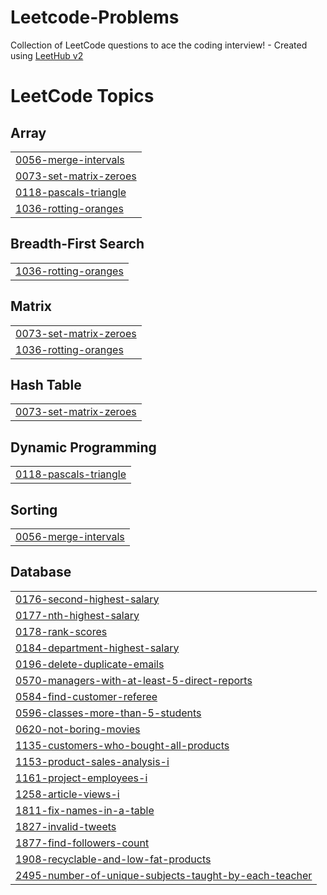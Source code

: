 # Leetcode-Problems
Collection of LeetCode questions to ace the coding interview! - Created using [LeetHub v2](https://github.com/arunbhardwaj/LeetHub-2.0)

<!---LeetCode Topics Start-->
# LeetCode Topics
## Array
|  |
| ------- |
| [0056-merge-intervals](https://github.com/SatyamGupta88/Leetcode-Problems/tree/master/0056-merge-intervals) |
| [0073-set-matrix-zeroes](https://github.com/SatyamGupta88/Leetcode-Problems/tree/master/0073-set-matrix-zeroes) |
| [0118-pascals-triangle](https://github.com/SatyamGupta88/Leetcode-Problems/tree/master/0118-pascals-triangle) |
| [1036-rotting-oranges](https://github.com/SatyamGupta88/Leetcode-Problems/tree/master/1036-rotting-oranges) |
## Breadth-First Search
|  |
| ------- |
| [1036-rotting-oranges](https://github.com/SatyamGupta88/Leetcode-Problems/tree/master/1036-rotting-oranges) |
## Matrix
|  |
| ------- |
| [0073-set-matrix-zeroes](https://github.com/SatyamGupta88/Leetcode-Problems/tree/master/0073-set-matrix-zeroes) |
| [1036-rotting-oranges](https://github.com/SatyamGupta88/Leetcode-Problems/tree/master/1036-rotting-oranges) |
## Hash Table
|  |
| ------- |
| [0073-set-matrix-zeroes](https://github.com/SatyamGupta88/Leetcode-Problems/tree/master/0073-set-matrix-zeroes) |
## Dynamic Programming
|  |
| ------- |
| [0118-pascals-triangle](https://github.com/SatyamGupta88/Leetcode-Problems/tree/master/0118-pascals-triangle) |
## Sorting
|  |
| ------- |
| [0056-merge-intervals](https://github.com/SatyamGupta88/Leetcode-Problems/tree/master/0056-merge-intervals) |
## Database
|  |
| ------- |
| [0176-second-highest-salary](https://github.com/SatyamGupta88/Leetcode-Problems/tree/master/0176-second-highest-salary) |
| [0177-nth-highest-salary](https://github.com/SatyamGupta88/Leetcode-Problems/tree/master/0177-nth-highest-salary) |
| [0178-rank-scores](https://github.com/SatyamGupta88/Leetcode-Problems/tree/master/0178-rank-scores) |
| [0184-department-highest-salary](https://github.com/SatyamGupta88/Leetcode-Problems/tree/master/0184-department-highest-salary) |
| [0196-delete-duplicate-emails](https://github.com/SatyamGupta88/Leetcode-Problems/tree/master/0196-delete-duplicate-emails) |
| [0570-managers-with-at-least-5-direct-reports](https://github.com/SatyamGupta88/Leetcode-Problems/tree/master/0570-managers-with-at-least-5-direct-reports) |
| [0584-find-customer-referee](https://github.com/SatyamGupta88/Leetcode-Problems/tree/master/0584-find-customer-referee) |
| [0596-classes-more-than-5-students](https://github.com/SatyamGupta88/Leetcode-Problems/tree/master/0596-classes-more-than-5-students) |
| [0620-not-boring-movies](https://github.com/SatyamGupta88/Leetcode-Problems/tree/master/0620-not-boring-movies) |
| [1135-customers-who-bought-all-products](https://github.com/SatyamGupta88/Leetcode-Problems/tree/master/1135-customers-who-bought-all-products) |
| [1153-product-sales-analysis-i](https://github.com/SatyamGupta88/Leetcode-Problems/tree/master/1153-product-sales-analysis-i) |
| [1161-project-employees-i](https://github.com/SatyamGupta88/Leetcode-Problems/tree/master/1161-project-employees-i) |
| [1258-article-views-i](https://github.com/SatyamGupta88/Leetcode-Problems/tree/master/1258-article-views-i) |
| [1811-fix-names-in-a-table](https://github.com/SatyamGupta88/Leetcode-Problems/tree/master/1811-fix-names-in-a-table) |
| [1827-invalid-tweets](https://github.com/SatyamGupta88/Leetcode-Problems/tree/master/1827-invalid-tweets) |
| [1877-find-followers-count](https://github.com/SatyamGupta88/Leetcode-Problems/tree/master/1877-find-followers-count) |
| [1908-recyclable-and-low-fat-products](https://github.com/SatyamGupta88/Leetcode-Problems/tree/master/1908-recyclable-and-low-fat-products) |
| [2495-number-of-unique-subjects-taught-by-each-teacher](https://github.com/SatyamGupta88/Leetcode-Problems/tree/master/2495-number-of-unique-subjects-taught-by-each-teacher) |
<!---LeetCode Topics End-->